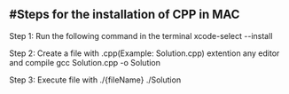 #Steps for the installation of CPP in MAC 
---
Step 1: Run the following command in the terminal
xcode-select --install

Step 2: Create a file with .cpp(Example: Solution.cpp) extention any editor and compile 
gcc Solution.cpp -o Solution

Step 3: Execute file with ./{fileName}
./Solution
 
